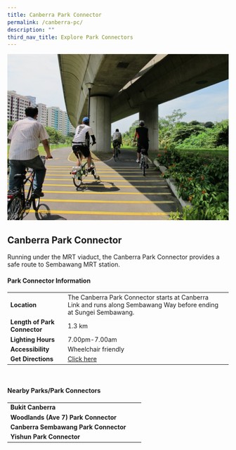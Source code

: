 ```yaml
---
title: Canberra Park Connector
permalink: /canberra-pc/
description: ""
third_nav_title: Explore Park Connectors
---
```

![Canberra Park Connector](/images/canberra%20pc.jfif)


## Canberra Park Connector

Running under the MRT viaduct, the Canberra Park Connector provides a safe route to Sembawang MRT station.


#### Park Connector Information

|  |  |  |
| -------- | -------- | -------- |
| **Location** | The Canberra Park Connector starts at&nbsp;Canberra Link&nbsp;and runs along&nbsp;Sembawang Way&nbsp;before ending at&nbsp;Sungei Sembawang. |  |
| **Length of Park Connector** | 1.3 km |  |
| **Lighting Hours** | 7.00pm-7.00am | |
| **Accessibility** | Wheelchair friendly | |
| **Get Directions** | [Click here](https://www.onemap.gov.sg/v2/?lat=1.4475039&amp;lng=103.8129795) | |

<br>

#### Nearby Parks/Park Connectors

|   |  |  |
| -------- | -------- | -------- |
| **Bukit Canberra** | | |
| **Woodlands (Ave 7) Park Connector** | | |
| **Canberra Sembawang Park Connector** | | |
| **Yishun Park Connector** | | |